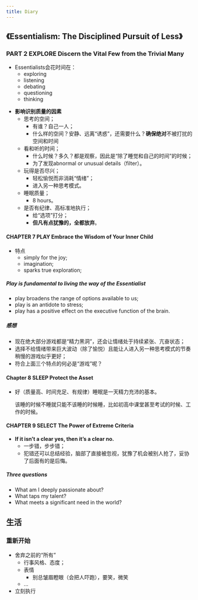 ```yaml
---
title: Diary
---
```


## 《Essentialism: The Disciplined Pursuit of Less》

### PART 2 EXPLORE Discern the Vital Few from the Trivial Many

- Essentialists会花时间在：
    - exploring
    - listening
    - debating
    - questioning
    - thinking

<!-- more -->

- **影响识别质量的因素**
    - 思考的空间；
        - 有谁？自己一人；
        - 什么样的空间？安静、远离“诱惑”，还需要什么？**确保绝对**不被打扰的空间和时间
    - 看和听的时间；
        - 什么时候？多久？都是观察，因此是“除了睡觉和自己的时间”的时候；
        - 为了发现abnormal or unusual details（filter）。
    - 玩得是否尽兴；
        - 轻松愉悦而非消耗“情绪”；
        - 进入另一种思考模式。
    - 睡眠质量；
        - 8 hours。
    - 是否有纪律、高标准地执行；
        - 给“选项”打分；
        - **但凡有点犹豫的，全都放弃**。

#### CHAPTER 7 PLAY Embrace the Wisdom of Your Inner Child

- 特点
    - simply for the joy;
    - imagination;
    - sparks true exploration;

##### Play is fundamental to living the way of the Essentialist
- play broadens the range of options available to us;
- play is an antidote to stress;
- play has a positive effect on the executive function of the brain.

##### 感想
- 现在绝大部分游戏都是“精力黑洞”，还会让情绪处于持续紧张、亢奋状态；
- 选择不给情绪带来巨大波动（除了愉悦）且能让人进入另一种思考模式的节奏稍慢的游戏似乎更好；
- 符合上面三个特点的何必是“游戏”呢？


#### Chapter 8 SLEEP Protect the Asset

- 好（质量高、时间充足、有规律）睡眠是一天精力充沛的基本。

    该睡的时候不睡就只能不该睡的时候睡，比如初高中课堂甚至考试的时候、工作的时候。


#### CHAPTER 9 SELECT The Power of Extreme Criteria

- **If it isn’t a clear yes, then it’s a clear no.**
    - 一步错，步步错；
    - 犯错还可以总结经验，脑部了直接被忽视，犹豫了机会被别人抢了，妥协了后面有的是后悔。

##### **Three questions**

- What am I deeply passionate about?
- What taps my talent?
- What meets a significant need in the world?

## 生活

###  **重新开始**
- 舍弃之前的“所有”
    - 行事风格、态度；
    - 表情
        - 别总皱眉瞪眼（会把人吓跑），要笑，微笑
    - ...
- 立刻执行